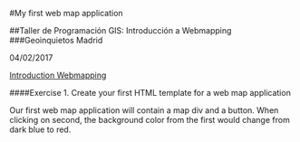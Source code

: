 #My first web map application

##Taller de Programación GIS: Introducción a Webmapping
###Geoinquietos Madrid

04/02/2017

[Introduction Webmapping](https://github.com/GeoinquietosMadrid/webmapping)


####Exercise 1. Create your first HTML template for a web map application

Our first web map application will contain a map div and a button. 
When clicking on second, the background color from the first would change
from dark blue to red.
